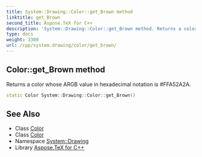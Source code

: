 ```yaml
---
title: System::Drawing::Color::get_Brown method
linktitle: get_Brown
second_title: Aspose.TeX for C++
description: 'System::Drawing::Color::get_Brown method. Returns a color whose ARGB value in hexadecimal notation is #FFA52A2A in C++.'
type: docs
weight: 3300
url: /cpp/system.drawing/color/get_brown/
---
```

## Color::get_Brown method


Returns a color whose ARGB value in hexadecimal notation is #FFA52A2A.

```cpp
static Color System::Drawing::Color::get_Brown()
```

## See Also

* Class [Color](../)
* Class [Color](../)
* Namespace [System::Drawing](../../)
* Library [Aspose.TeX for C++](../../../)
